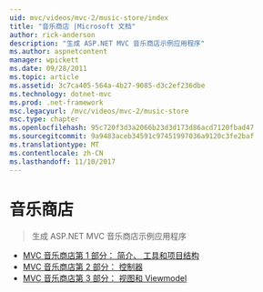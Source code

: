 ```yaml
---
uid: mvc/videos/mvc-2/music-store/index
title: "音乐商店 |Microsoft 文档"
author: rick-anderson
description: "生成 ASP.NET MVC 音乐商店示例应用程序"
ms.author: aspnetcontent
manager: wpickett
ms.date: 09/28/2011
ms.topic: article
ms.assetid: 3c7ca405-564a-4b27-9085-d3c2ef236dbe
ms.technology: dotnet-mvc
ms.prod: .net-framework
msc.legacyurl: /mvc/videos/mvc-2/music-store
msc.type: chapter
ms.openlocfilehash: 95c720f3d3a2066b23d3d173d86acd7120fbad47
ms.sourcegitcommit: 9a9483aceb34591c97451997036a9120c3fe2baf
ms.translationtype: MT
ms.contentlocale: zh-CN
ms.lasthandoff: 11/10/2017
---
```

<a name="music-store"></a>音乐商店
====================
> 生成 ASP.NET MVC 音乐商店示例应用程序


- [MVC 音乐商店第 1 部分： 简介、 工具和项目结构](mvc-music-store-part-1-intro-tools-and-project-structure.md)
- [MVC 音乐商店第 2 部分： 控制器](mvc-music-store-part-2-controllers.md)
- [MVC 音乐商店第 3 部分： 视图和 Viewmodel](mvc-music-store-part-3-views-and-viewmodels.md)
